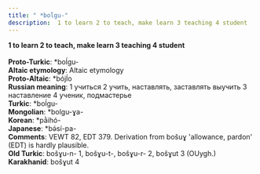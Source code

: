 ```yaml
---
title: " *boĺgu-"
description:  1 to learn 2 to teach, make learn 3 teaching 4 student
---
```

<strong> 1 to learn 2 to teach, make learn 3 teaching 4 student</strong><br><br>
<strong>Proto-Turkic</strong>:  *boĺgu-<br>
<strong>Altaic etymology</strong>:  Altaic etymology<br>
<strong> Proto-Altaic</strong>:  *bójĺo<br>
<strong>Russian meaning</strong>:  1 учиться 2 учить, наставлять, заставлять выучить 3 наставление 4 ученик, подмастерье<br>
<strong>Turkic</strong>:  *boĺgu-<br>
<strong>Mongolian</strong>:  *bolgu-ɣa-<br>
<strong>Korean</strong>:  *pằihó-<br>
<strong>Japanese</strong>:  *bǝ́sí-pa-<br>
<strong>Comments</strong>:  VEWT 82, EDT 379. Derivation from bošuɣ 'allowance, pardon' (EDT) is hardly plausible.<br>
<strong>Old Turkic</strong>:  bošɣu-n- 1, bošɣu-t-, bošɣu-r- 2, bošɣut 3 (OUygh.)<br>
<strong>Karakhanid</strong>:  bošɣut 4<br>


